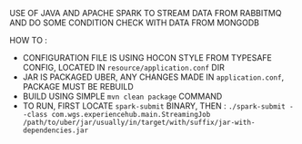 USE OF JAVA AND APACHE SPARK TO STREAM DATA FROM RABBITMQ AND DO SOME CONDITION CHECK WITH DATA FROM MONGODB

HOW TO :
- CONFIGURATION FILE IS USING HOCON STYLE FROM TYPESAFE CONFIG, LOCATED IN `resource/application.conf` DIR
- JAR IS PACKAGED UBER, ANY CHANGES MADE IN `application.conf`, PACKAGE MUST BE REBUILD
- BUILD USING SIMPLE `mvn clean package` COMMAND
- TO RUN, FIRST LOCATE `spark-submit` BINARY, THEN : `./spark-submit --class com.wgs.experiencehub.main.StreamingJob /path/to/uber/jar/usually/in/target/with/suffix/jar-with-dependencies.jar`